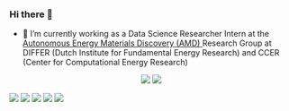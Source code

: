 ### Hi there 👋

<!--
**cihanyatbaz/cihanyatbaz** is a ✨ _special_ ✨ repository because its `README.md` (this file) appears on your GitHub profile.

Here are some ideas to get you started:

- 🔭 I’m currently working on RedDB Project at DIFFER. I take part in the Pre-Processing, EDA and Modeling parts of the RedDB project. 
- 🌱 I’m currently learning ...
- 👯 I’m looking to collaborate on ...
- 🤔 I’m looking for help with ...
- 💬 Ask me about ...
- 📫 How to reach me: ...
- 😄 Pronouns: ...
- ⚡ Fun fact: ...



- --- USE: https://github.com/thealibrs
-->

- 🔭 </a>I’m currently working as a Data Science Researcher Intern at the <a href ="https://www.amdlab.nl/people/cyatbaz/">Autonomous Energy Materials Discovery (AMD) </a> Research Group at DIFFER (Dutch Institute for Fundamental Energy Research) and CCER (Center for Computational Energy Research)</a>



<p align="center"> 
  <img src="https://github-readme-stats.vercel.app/api/top-langs/?username=cihanyatbaz&layout=compact&theme=dark&hide=c,makefile" />
  <img src="https://github-readme-stats.vercel.app/api?username=cihanyatbaz&show_icons=true&theme=dark&line_height=27" />
</p>


<p align="center"> 
  
[![](https://img.shields.io/badge/LinkedIn-%230077B5.svg?&style=flat&logo=linkedin&logoColor=white)](https://www.linkedin.com/in/cihanyatbaz/)
[![](https://img.shields.io/badge/Kaggle-%2312100E.svg?&style=flat?labelColor=blue?color=blue&logo=kaggle&logoColor=blue)](https://www.kaggle.com/cihanyatbaz)
[![](https://img.shields.io/badge/HackerRank-2EC866?style=flat&logo=HackerRank&logoColor=white)](https://www.hackerrank.com/cihanyatbaz)
[![](https://img.shields.io/badge/Email-cihanyatbaz%40gmail.com-red)](mailto:cihanyatbaz@gmail.com) 
![](https://komarev.com/ghpvc/?username=cihanyatbaz&color=blue)

</p>


